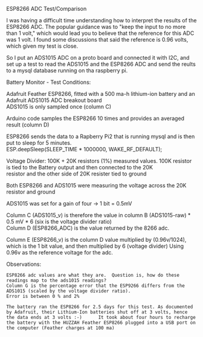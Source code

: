 ESP8266 ADC Test/Comparison

I was having a difficult time understanding how to interpret the results of the ESP8266 ADC. The popular guidance
was to "keep the input to no more than 1 volt," which would lead you to believe that the reference for this
ADC was 1 volt.  I found some discussions that said the reference is 0.96 volts, which given my test is close.

So I put an ADS1015 ADC on a proto board and connected it with I2C, and set up a test to read the ADS1015 and the ESP8266 ADC and send the reults to a mysql database running on tha raspberry pi.

Battery Monitor - Test Conditions:

Adafruit Feather ESP8266, fitted with a 500 ma-h lithium-ion battery and an Adafruit ADS1015 ADC breakout board												
ADS1015 is only sampled once (column C)	

Arduino code samples the ESP8266 10 times and provides an averaged result (column D)

ESP8266 sends the data to a Rapberry Pi2 that is running mysql and  is then put to sleep for 5 minutes.			
		ESP.deepSleep(SLEEP_TIME * 1000000, WAKE_RF_DEFAULT);	

Voltage Divider:  100K + 20K resistors (1%) measured values. 100K resistor is tied to the Battery output and then connected to the 20K  
		resistor and the other side of 20K resister tied to ground	

Both ESP8266 and ADS1015 were measuring the voltage across the 20K resistor and ground

ADS1015 was set for a gain of four -> 1 bit = 0.5mV

Column C (ADS1015_v) is therefore the value in column B (ADS1015-raw) * 0.5 mV * 6 (six is the voltage divider ratio)												
Column D (ESP8266_ADC) is the value returned by the 8266 adc.

Column E (ESP8266_v) is the column D value multiplied by (0.96v/1024), which is the 1 bit value, and then multiplied by 6 (voltage 
          divider) Using 0.96v as the reference voltage for the adc.									
												
												
Observations:

	ESP8266 adc values are what they are.  Question is, how do these readings map to the ads1015 readings?												
	Column G is the percentage error that the ESP9266 differs from the ADS1015 (scaled by the voltage divider ratio).												
	Error is between 0 % and 2%

	The battery ran the ESP8266 for 2.5 days for this test. As documented by Adafruit, their Lithium-Ion batteries shut off at 3 volts, hence the data ends at 3 volts :-)		It took about four hours to recharge the battery with the HUZZAH Feather ESP8266 plugged into a USB port on the computer (Feather charges at 100 ma)
	 								
